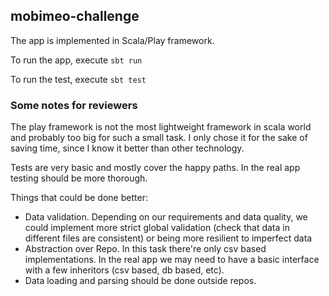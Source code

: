 ## mobimeo-challenge

The app is implemented in Scala/Play framework.

To run the app, execute `sbt run`

To run the test, execute `sbt test`

### Some notes for reviewers

The play framework is not the most lightweight framework in scala world and probably too big for such a small task.
I only chose it for the sake of saving time, since I know it better than other technology.

Tests are very basic and mostly cover the happy paths. 
In the real app testing should be more thorough.

Things that could be done better:
 * Data validation. Depending on our requirements and data quality, we could implement more strict global validation
 (check that data in different files are consistent) or being more resilient to imperfect data
 * Abstraction over Repo. In this task there're only csv based implementations. In the real app we may need to
 have a basic interface with a few inheritors (csv based, db based, etc).
 * Data loading and parsing should be done outside repos. 